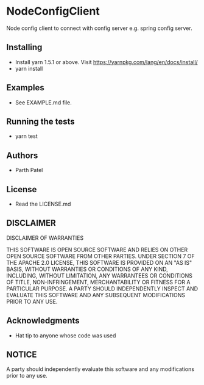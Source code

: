 # NodeConfigClient
Node config client to connect with config server e.g. spring config server.

## Installing
- Install yarn 1.5.1 or above. Visit https://yarnpkg.com/lang/en/docs/install/
- yarn install

## Examples
- See EXAMPLE.md file.

## Running the tests
* yarn test

## Authors
* Parth Patel

## License
* Read the LICENSE.md

## DISCLAIMER

DISCLAIMER OF WARRANTIES
 
THIS SOFTWARE IS OPEN SOURCE SOFTWARE AND RELIES ON OTHER OPEN SOURCE SOFTWARE FROM OTHER PARTIES.  UNDER SECTION 7 OF THE APACHE 2.0 LICENSE, THIS SOFTWARE IS PROVIDED ON AN "AS IS" BASIS, WITHOUT WARRANTIES OR CONDITIONS OF ANY KIND, INCLUDING, WITHOUT LIMITATION, ANY WARRANTEES OR CONDITIONS OF TITLE, NON-INFRINGEMENT, MERCHANTABILITY OR FITNESS FOR A PARTICULAR PURPOSE.  A PARTY SHOULD INDEPENDENTLY INSPECT AND EVALUATE THIS SOFTWARE AND ANY SUBSEQUENT MODIFICATIONS PRIOR TO ANY USE.

## Acknowledgments

* Hat tip to anyone whose code was used

## NOTICE

A party should independently evaluate this software and any modifications prior to any use.
